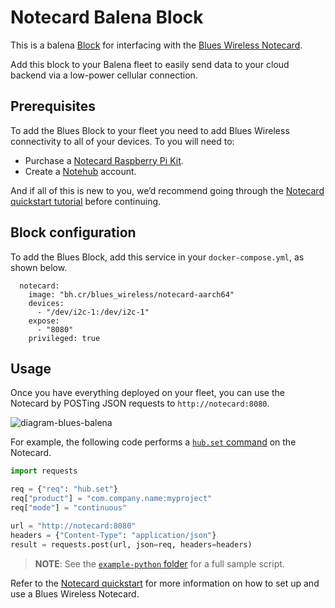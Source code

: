 # Notecard Balena Block

This is a balena [Block](https://www.balena.io/blog/balenablocks-public-roadmap/) for interfacing with the [Blues Wireless Notecard](https://blues.io/products/notecard/).

Add this block to your Balena fleet to easily send data to your cloud backend via a low-power cellular connection.

## Prerequisites

To add the Blues Block to your fleet you need to add Blues Wireless connectivity to all of your devices. To you will need to:

* Purchase a [Notecard Raspberry Pi Kit](https://shop.blues.io/products/raspberry-pi-starter-kit). 
* Create a [Notehub](https://notehub.io/) account.

And if all of this is new to you, we’d recommend going through the [Notecard quickstart tutorial](https://dev.blues.io/quickstart/notecard-quickstart) before continuing.

## Block configuration

To add the Blues Block, add this service in your `docker-compose.yml`, as shown below.

```
  notecard:
    image: "bh.cr/blues_wireless/notecard-aarch64"
    devices:
      - "/dev/i2c-1:/dev/i2c-1"
    expose:
      - "8080"
    privileged: true
```

## Usage

Once you have everything deployed on your fleet, you can use the Notecard by POSTing JSON requests to `http://notecard:8080`. 

![diagram-blues-balena](https://user-images.githubusercontent.com/173156/158283207-0568c9eb-9e3a-451d-b426-27c75b983e85.png)

For example, the following code performs a [`hub.set` command](https://dev.blues.io/reference/notecard-api/hub-requests/#hub-set) on the Notecard.

```python
import requests

req = {"req": "hub.set"}
req["product"] = "com.company.name:myproject"
req["mode"] = "continuous"

url = "http://notecard:8080"
headers = {"Content-Type": "application/json"}
result = requests.post(url, json=req, headers=headers)
```

> **NOTE**: See the [`example-python` folder](example) for a full sample script.

Refer to the [Notecard quickstart](https://dev.blues.io/quickstart/notecard-quickstart/notecarrier-pi/) for more information on how to set up and use a Blues Wireless Notecard.
